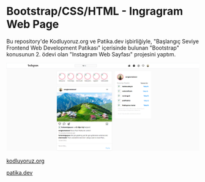 # Bootstrap/CSS/HTML - Ingragram Web Page
Bu repository'de Kodluyoruz.org ve Patika.dev işbirliğiyle, "Başlangıç Seviye Frontend Web Development Patikası" içerisinde bulunan 
"Bootstrap" konusunun 2. ödevi olan "Instagram Web Sayfası" projesini yaptım.

![alt text](https://github.com/Axlope/bootstrap-instagram-clone/blob/master/instagram1.png)

<p><a href="https://kodluyoruz.org/">kodluyoruz.org</a><p>
<p><a href="https://www.patika.dev/">patika.dev</a><p>
